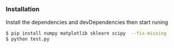 ### Installation

Install the dependencies and devDependencies then start runing 

```sh
$ pip install numpy matplotlib sklearn scipy  --fix-missing
$ python test.py
```
